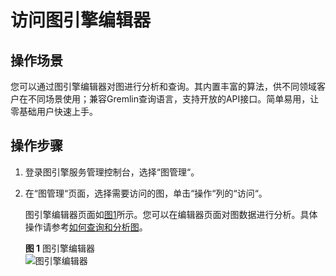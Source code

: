 # 访问图引擎编辑器<a name="ges_01_0022"></a>

## 操作场景<a name="section192341158135117"></a>

您可以通过图引擎编辑器对图进行分析和查询。其内置丰富的算法，供不同领域客户在不同场景使用；兼容Gremlin查询语言，支持开放的API接口。简单易用，让零基础用户快速上手。

## 操作步骤<a name="section690499155218"></a>

1.  登录图引擎服务管理控制台，选择“图管理“。
2.  在“图管理“页面，选择需要访问的图，单击“操作“列的“访问“。

    图引擎编辑器页面如[图1](#fig14294169135715)所示。您可以在编辑器页面对图数据进行分析。具体操作请参考[如何查询和分析图](如何查询和分析图.md)。

    **图 1**  图引擎编辑器<a name="fig14294169135715"></a>  
    ![](figures/图引擎编辑器.png "图引擎编辑器")


